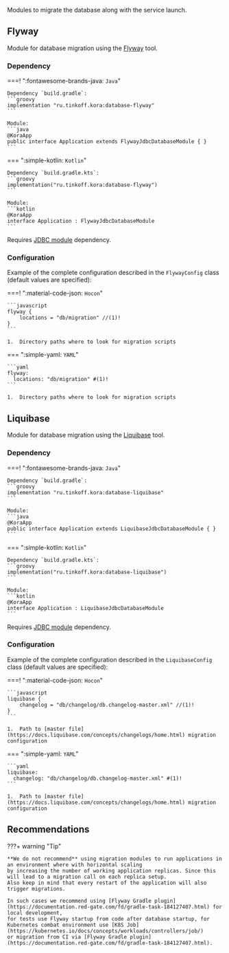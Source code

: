 Modules to migrate the database along with the service launch.

## Flyway

Module for database migration using the [Flyway](https://documentation.red-gate.com/fd) tool.

### Dependency

===! ":fontawesome-brands-java: `Java`"

    Dependency `build.gradle`:
    ```groovy
    implementation "ru.tinkoff.kora:database-flyway"
    ```

    Module:
    ```java
    @KoraApp
    public interface Application extends FlywayJdbcDatabaseModule { }
    ```

=== ":simple-kotlin: `Kotlin`"

    Dependency `build.gradle.kts`:
    ```groovy
    implementation("ru.tinkoff.kora:database-flyway")
    ```

    Module:
    ```kotlin
    @KoraApp
    interface Application : FlywayJdbcDatabaseModule
    ```

Requires [JDBC module](database-jdbc.md) dependency.

### Configuration

Example of the complete configuration described in the `FlywayConfig` class (default values are specified):

===! ":material-code-json: `Hocon`"

    ```javascript
    flyway {
        locations = "db/migration" //(1)!
    }
    ```

    1.  Directory paths where to look for migration scripts

=== ":simple-yaml: `YAML`"

    ```yaml
    flyway:
      locations: "db/migration" #(1)!
    ```

    1.  Directory paths where to look for migration scripts

## Liquibase

Module for database migration using the [Liquibase](https://www.liquibase.com/supported-databases) tool.

### Dependency

===! ":fontawesome-brands-java: `Java`"

    Dependency `build.gradle`:
    ```groovy
    implementation "ru.tinkoff.kora:database-liquibase"
    ```

    Module:
    ```java
    @KoraApp
    public interface Application extends LiquibaseJdbcDatabaseModule { }
    ```

=== ":simple-kotlin: `Kotlin`"

    Dependency `build.gradle.kts`:
    ```groovy
    implementation("ru.tinkoff.kora:database-liquibase")
    ```

    Module:
    ```kotlin
    @KoraApp
    interface Application : LiquibaseJdbcDatabaseModule
    ```

Requires [JDBC module](database-jdbc.md) dependency.

### Configuration

Example of the complete configuration described in the `LiquibaseConfig` class (default values are specified):

===! ":material-code-json: `Hocon`"

    ```javascript
    liquibase {
        changelog = "db/changelog/db.changelog-master.xml" //(1)!
    }
    ```

    1.  Path to [master file](https://docs.liquibase.com/concepts/changelogs/home.html) migration configuration

=== ":simple-yaml: `YAML`"

    ```yaml
    liquibase:
      changelog: "db/changelog/db.changelog-master.xml" #(1)!
    ```

    1.  Path to [master file](https://docs.liquibase.com/concepts/changelogs/home.html) migration configuration

## Recommendations

???+ warning "Tip"

    **We do not recommend** using migration modules to run applications in an environment where with horizontal scaling 
    by increasing the number of working application replicas. Since this will lead to a migration call on each replica setup.
    Also keep in mind that every restart of the application will also trigger migrations.

    In such cases we recommend using [Flyway Gradle plugin](https://documentation.red-gate.com/fd/gradle-task-184127407.html) for local development,
    for tests use Flyway startup from code after database startup, for Kubernetes combat environment use [K8S Job](https://kubernetes.io/docs/concepts/workloads/controllers/job/)
    or migration from CI via [Flyway Gradle plugin](https://documentation.red-gate.com/fd/gradle-task-184127407.html).
